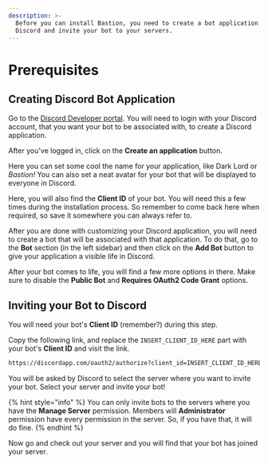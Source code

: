 ```yaml
---
description: >-
  Before you can install Bastion, you need to create a bot application on
  Discord and invite your bot to your servers.
---
```


# Prerequisites

## Creating Discord Bot Application

Go to the [Discord Developer portal](https://discordapp.com/developers/applications/). You will need to login with your Discord account, that you want your bot to be associated with, to create a Discord application.

After you've logged in, click on the **Create an application** button.

Here you can set some cool the name for your application, like Dark Lord or _Bastion!_ You can also set a neat avatar for your bot that will be displayed to everyone in Discord.

Here, you will also find the **Client ID** of your bot. You will need this a few times during the installation process. So remember to come back here when required, so save it somewhere you can always refer to.

After you are done with customizing your Discord application, you will need to create a bot that will be associated with that application. To do that, go to the **Bot** section \(in the left sidebar\) and then click on the **Add Bot** button to give your application a visible life in Discord.

After your bot comes to life, you will find a few more options in there. Make sure to disable the **Public Bot** and **Requires OAuth2 Code Grant** options.

## Inviting your Bot to Discord

You will need your bot's **Client ID** \(remember?\) during this step.

Copy the following link, and replace the `INSERT_CLIENT_ID_HERE` part with your bot's **Client ID** and visit the link.

```diff
https://discordapp.com/oauth2/authorize?client_id=INSERT_CLIENT_ID_HERE&scope=bot&permissions=8
```

You will be asked by Discord to select the server where you want to invite your bot. Select your server and invite your bot!

{% hint style="info" %}
You can only invite bots to the servers where you have the **Manage Server** permission. Members will **Administrator** permission have every permission in the server. So, if you have that, it will do fine.
{% endhint %}

Now go and check out your server and you will find that your bot has joined your server.

